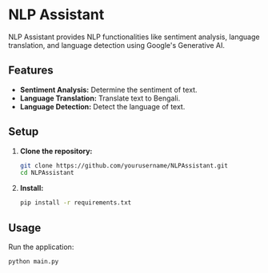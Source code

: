# NLP Assistant

NLP Assistant provides NLP functionalities like sentiment analysis, language translation, and language detection using Google's Generative AI.

## Features

- **Sentiment Analysis:** Determine the sentiment of text.
- **Language Translation:** Translate text to Bengali.
- **Language Detection:** Detect the language of text.


## Setup

1. **Clone the repository:**
    ```sh
    git clone https://github.com/yourusername/NLPAssistant.git
    cd NLPAssistant
    ```

2. **Install:**
    ```sh
    pip install -r requirements.txt
    ```


## Usage

Run the application:
```sh
python main.py
